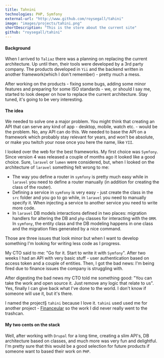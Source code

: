 ```yaml
---
title: Tahnini
technologies: PHP, Symfony
external-url: "http://www.github.com/roysegall/tahini"
image: "images/projects/tahini.png"
shortDescription: "This is the store about the current site"
github: "roysegall/tahini"
---
```


#### Background
When I arrived to `Taliaz` there was a planning on replacing the current architecture. Up until then, their tools were 
developed by a 3rd party company. The products developed in `Yii` and the backend written in another 
framework(which I don't remember) - pretty much a mess.

After working on the products - fixing some bugs, adding some minor features and preparing for some ISO standards - 
we, or should I say me, started to look deeper on how to replace the current architecture. Stay tuned, it's going to be 
very interesting.

#### The idea
We needed to solve one a major problem. You might think that creating an API that can serve any kind of app - desktop, 
mobile, watch etc. - would be the problem. No, any API can do this. We needed to base the API on a framework which 
probably stay relevant for years, and won't be absolute, or make you twitch your nose once you here the name, 
like `YII`. 

I looked over the web for the best frameworks. My first choice was `Symfony`. Since version 4 was released a couple of 
months ago it looked like a good choice. Sure, `laravel` or `lumen` were considered, but, when I looked on the 
architecture of `laravel` something felt wrong to me:

* The way you define a router in `symfony` is pretty much easy while in `laravel` you need to define a router manually
(in addition for creating the class of the router).
* Defining a service in `symfony` is very easy - just create the class in the `src` folder and you go to go while, in 
`laravel` you need to manually specify it. When injecting a service to another service you need to write more code.
* In `laravel` DB models interactions defined in two places: migration handlers for altering the DB and `php` classes 
for interacting with the `ORM`. In `symfony`, the entity class and the DB modeling happens in one class and the 
migration files generated by a nice command.

Those are three issues that look minor but when I want to develop something I'm looking for writing less code as I 
progress. 

My CTO said to me: "Go for it. Start to write it with `Symfony`". After two weeks I had an API with very basic stuff - 
user authentication based on access token and a couple of entities. Then, I got the bad news: I'm being fired due to 
finance issues the company is struggling with.

After digesting the bad news my CTO told me something good: "You can take the work and open source it. Just remove any 
logic that relate to us". Yes, finally I can give back what I've done to the world. I don't know if someone will use it, 
but it's there.

I named the project§ `tahini` because I love it. `tahini` used used me for another project - 
[Financeular](/project/financeular) so the work I did never really went to the trashcan.


#### My two cents on the stack
Well, after working with `Drupal` for a long time, creating a slim API's, DB architecture based on classes, and much 
more was very fun and delightful. I'm pretty sure that this would be a good selection for future products if someone
want to based their work on `PHP`.
 

